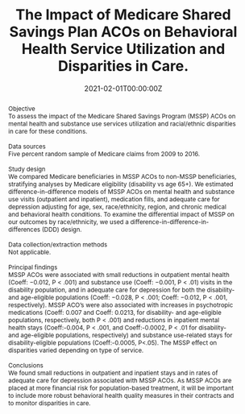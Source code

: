 ---
title: "The Impact of Medicare Shared Savings Plan ACOs on Behavioral Health Service Utilization and Disparities in Care."

authors:
- "Andrea Acevedo"
- "Brian O. Mullin"
- "Ana M. Progovac"
- "admin"
- "J. Michael McWilliams"
- "Benjamin L. Cook"
date: "2021-02-01T00:00:00Z"
doi: "10.1111/1475-6773.13625"
venue: "Health Services Research"
publishDate: "2017-01-01T00:00:00Z"
publication_types: ["2"]
abstract: "Objective<br>To assess the impact of the Medicare Shared Savings Program (MSSP) ACOs on mental health and substance use services utilization and racial/ethnic disparities in care for these conditions.<br><br>Data sources<br>Five percent random sample of Medicare claims from 2009 to 2016.<br><br>Study design<br>We compared Medicare beneficiaries in MSSP ACOs to non-MSSP beneficiaries, stratifying analyses by Medicare eligibility (disability vs age 65+). We estimated difference-in-difference models of MSSP ACOs on mental health and substance use visits (outpatient and inpatient), medication fills, and adequate care for depression adjusting for age, sex, race/ethnicity, region, and chronic medical and behavioral health conditions. To examine the differential impact of MSSP on our outcomes by race/ethnicity, we used a difference-in-difference-in-differences (DDD) design.<br><br>Data collection/extraction methods<br>Not applicable.<br><br>Principal findings<br>MSSP ACOs were associated with small reductions in outpatient mental health (Coeff: −0.012, P < .001) and substance use (Coeff: −0.001, P < .01) visits in the disability population, and in adequate care for depression for both the disability- and age-eligible populations (Coeff: −0.028, P < .001; Coeff: −0.012, P < .001, respectively). MSSP ACO’s were also associated with increases in psychotropic medications (Coeff: 0.007 and Coeff: 0.0213, for disability- and age-eligible populations, respectively, both P < .001) and reductions in inpatient mental health stays (Coeff:-0.004, P < .001, and Coeff:-0.0002, P < .01 for disability- and age-eligible populations, respectively) and substance use-related stays for disability-eligible populations (Coeff:-0.0005, P<.05). The MSSP effect on disparities varied depending on type of service.<br><br>Conclusions<br>We found small reductions in outpatient and inpatient stays and in rates of adequate care for depression associated with MSSP ACOs. As MSSP ACOs are placed at more financial risk for population-based treatment, it will be important to include more robust behavioral health quality measures in their contracts and to monitor disparities in care."
summary: "Acevedo, A., Mullin, B. O., Progovac, A. M., Caputi, T. L., McWilliams, J. M., & Cook, B. L. (2021). Impact of the Medicare Shared Savings Program on utilization of mental health and substance use services by eligibility and race/ethnicity. Health Services Research. doi:10.1111/1475-6773.13625"
tags: 
featured: false
links:
- name: Paper Link
  url: "https://onlinelibrary.wiley.com/doi/10.1111/1475-6773.13625"
url_pdf: "/files/HSR-2021.pdf"
image:
  focal_point: ""
  preview_only: false
---